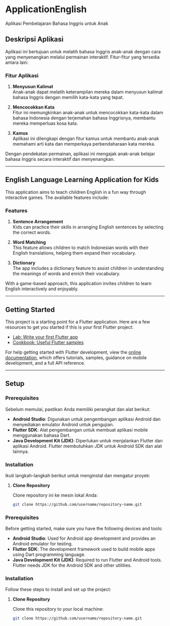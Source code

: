 # ApplicationEnglish

Aplikasi Pembelajaran Bahasa Inggris untuk Anak

## Deskripsi Aplikasi

Aplikasi ini bertujuan untuk melatih bahasa Inggris anak-anak dengan cara yang menyenangkan melalui permainan interaktif. Fitur-fitur yang tersedia antara lain:

### Fitur Aplikasi

1. **Menyusun Kalimat**  
   Anak-anak dapat melatih keterampilan mereka dalam menyusun kalimat bahasa Inggris dengan memilih kata-kata yang tepat.

2. **Mencocokkan Kata**  
   Fitur ini memungkinkan anak-anak untuk mencocokkan kata-kata dalam bahasa Indonesia dengan terjemahan bahasa Inggrisnya, membantu mereka memperluas kosa kata.

3. **Kamus**  
   Aplikasi ini dilengkapi dengan fitur kamus untuk membantu anak-anak memahami arti kata dan memperkaya perbendaharaan kata mereka.

Dengan pendekatan permainan, aplikasi ini mengajak anak-anak belajar bahasa Inggris secara interaktif dan menyenangkan.

---

## English Language Learning Application for Kids

This application aims to teach children English in a fun way through interactive games. The available features include:

### Features

1. **Sentence Arrangement**  
   Kids can practice their skills in arranging English sentences by selecting the correct words.

2. **Word Matching**  
   This feature allows children to match Indonesian words with their English translations, helping them expand their vocabulary.

3. **Dictionary**  
   The app includes a dictionary feature to assist children in understanding the meanings of words and enrich their vocabulary.

With a game-based approach, this application invites children to learn English interactively and enjoyably.

---

## Getting Started

This project is a starting point for a Flutter application. Here are a few resources to get you started if this is your first Flutter project:

- [Lab: Write your first Flutter app](https://docs.flutter.dev/get-started/codelab)
- [Cookbook: Useful Flutter samples](https://docs.flutter.dev/cookbook)

For help getting started with Flutter development, view the
[online documentation](https://docs.flutter.dev/), which offers tutorials,
samples, guidance on mobile development, and a full API reference.

---

## Setup

### Prerequisites
Sebelum memulai, pastikan Anda memiliki perangkat dan alat berikut:

- **Android Studio**: Digunakan untuk pengembangan aplikasi Android dan menyediakan emulator Android untuk pengujian.
- **Flutter SDK**: Alat pengembangan untuk membuat aplikasi mobile menggunakan bahasa Dart.
- **Java Development Kit (JDK)**: Diperlukan untuk menjalankan Flutter dan aplikasi Android. Flutter membutuhkan JDK untuk Android SDK dan alat lainnya.

### Installation

Ikuti langkah-langkah berikut untuk menginstal dan mengatur proyek:

1. **Clone Repository**

   Clone repository ini ke mesin lokal Anda:

   ```bash
   git clone https://github.com/username/repository-name.git

### Prerequisites
Before getting started, make sure you have the following devices and tools:

- **Android Studio**: Used for Android app development and provides an Android emulator for testing.
- **Flutter SDK**: The development framework used to build mobile apps using Dart programming language.
- **Java Development Kit (JDK)**: Required to run Flutter and Android tools. Flutter needs JDK for the Android SDK and other utilities.

### Installation

Follow these steps to install and set up the project:

1. **Clone Repository**

   Clone this repository to your local machine:

   ```bash
   git clone https://github.com/username/repository-name.git
